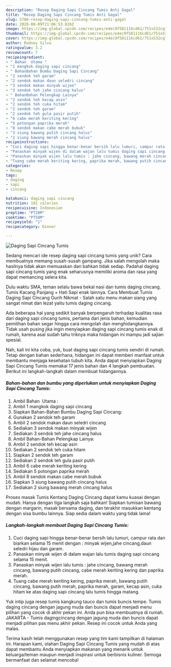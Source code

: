 ```yaml
---
description: "Resep Daging Sapi Cincang Tumis Anti Gagal"
title: "Resep Daging Sapi Cincang Tumis Anti Gagal"
slug: 5706-resep-daging-sapi-cincang-tumis-anti-gagal
date: 2020-08-09T21:06:53.826Z
image: https://img-global.cpcdn.com/recipes/e4ec9f581116cd61/751x532cq70/daging-sapi-cincang-tumis-foto-resep-utama.jpg
thumbnail: https://img-global.cpcdn.com/recipes/e4ec9f581116cd61/751x532cq70/daging-sapi-cincang-tumis-foto-resep-utama.jpg
cover: https://img-global.cpcdn.com/recipes/e4ec9f581116cd61/751x532cq70/daging-sapi-cincang-tumis-foto-resep-utama.jpg
author: Rodney Silva
ratingvalue: 3.2
reviewcount: 7
recipeingredient:
- " Bahan  Utama "
- "1 mangkok daging sapi cincang"
- " BahanBahan Bumbu Daging Sapi Cincang"
- "2 sendok teh garam"
- "2 sendok makan daun seledri cincang"
- "3 sendok makan minyak wijen"
- "3 sendok teh jahe cincang halus"
- " BahanBahan Pelengkap Lainya"
- "2 sendok teh kecap asin"
- "2 sendok teh cuka hitam"
- "2 sendok teh garam"
- "2 sendok teh gula pasir putih"
- "6 cabe merah keriting kering"
- "5 potongan paprika merah"
- "8 sendok makan cabe merah bubuk"
- "3 siung bawang putih cincang halus"
- "2 siung bawang merah cincang halus"
recipeinstructions:
- "Cuci daging sapi hingga benar-benar bersih lalu lumuri, campur rata dan biarkan selama 15 menit dengan : minyak wijen,jahe cincang,daun seledri hijau dan garam."
- "Panaskan minyak wijen di dalam wajan lalu tumis daging sapi cincang selama 15 menit."
- "Panaskan minyak wijen lalu tumis : jahe cincang, bawang merah cincang, bawang putih cincang, cabe merah keriting kering dan paprika merah."
- "Tuang cabe merah keriting kering, paprika merah, bawang putih cincang, bawang putih merah, paprika merah, garam, kecap asin, cuka hitam ke atas daging sapi cincang lalu tumis hingga matang."
categories:
- Resep
tags:
- daging
- sapi
- cincang

katakunci: daging sapi cincang 
nutrition: 181 calories
recipecuisine: Indonesian
preptime: "PT28M"
cooktime: "PT58M"
recipeyield: "1"
recipecategory: Dinner

---
```



![Daging Sapi Cincang Tumis](https://img-global.cpcdn.com/recipes/e4ec9f581116cd61/751x532cq70/daging-sapi-cincang-tumis-foto-resep-utama.jpg)

Sedang mencari ide resep daging sapi cincang tumis yang unik? Cara membuatnya memang susah-susah gampang. Jika salah mengolah maka hasilnya tidak akan memuaskan dan bahkan tidak sedap. Padahal daging sapi cincang tumis yang enak seharusnya memiliki aroma dan rasa yang dapat memancing selera kita.

Dulu waktu SMA, teman selalu bawa bekal nasi dan tumis daging cincang. Tumis Kacang Panjang + Hati Sapi enak lainnya. Cara Membuat Tumis Daging Sapi Cincang Gurih Nikmat - Salah satu menu makan siang yang sangat nimat dan lezat yaitu tumis daging cincang.

Ada beberapa hal yang sedikit banyak berpengaruh terhadap kualitas rasa dari daging sapi cincang tumis, pertama dari jenis bahan, kemudian pemilihan bahan segar hingga cara mengolah dan menghidangkannya. Tidak usah pusing jika ingin menyiapkan daging sapi cincang tumis enak di rumah, karena asal sudah tahu triknya maka hidangan ini mampu jadi sajian spesial.


Nah, kali ini kita coba, yuk, buat daging sapi cincang tumis sendiri di rumah. Tetap dengan bahan sederhana, hidangan ini dapat memberi manfaat untuk membantu menjaga kesehatan tubuh kita. Anda dapat menyiapkan Daging Sapi Cincang Tumis memakai 17 jenis bahan dan 4 langkah pembuatan. Berikut ini langkah-langkah dalam membuat hidangannya.

<!--inarticleads1-->

##### Bahan-bahan dan bumbu yang diperlukan untuk menyiapkan Daging Sapi Cincang Tumis:

1. Ambil  Bahan  Utama :
1. Ambil 1 mangkok daging sapi cincang
1. Siapkan  Bahan-Bahan Bumbu Daging Sapi Cincang:
1. Gunakan 2 sendok teh garam
1. Ambil 2 sendok makan daun seledri cincang
1. Sediakan 3 sendok makan minyak wijen
1. Sediakan 3 sendok teh jahe cincang halus
1. Ambil  Bahan-Bahan Pelengkap Lainya:
1. Ambil 2 sendok teh kecap asin
1. Sediakan 2 sendok teh cuka hitam
1. Siapkan 2 sendok teh garam
1. Sediakan 2 sendok teh gula pasir putih
1. Ambil 6 cabe merah keriting kering
1. Sediakan 5 potongan paprika merah
1. Ambil 8 sendok makan cabe merah bubuk
1. Siapkan 3 siung bawang putih cincang halus
1. Sediakan 2 siung bawang merah cincang halus


Proses masak Tumis Kentang Daging Cincang dapat kamu kuasai dengan mudah. Hanya dengan tiga langkah saja bahkan! Siapkan tumisan bawang dengan margarin, masak bersama daging, dan terakhir masukkan kentang dengan sisa bumbu lainnya. Siap sedia dalam waktu yang tidak lama! 

<!--inarticleads2-->

##### Langkah-langkah membuat Daging Sapi Cincang Tumis:

1. Cuci daging sapi hingga benar-benar bersih lalu lumuri, campur rata dan biarkan selama 15 menit dengan : minyak wijen,jahe cincang,daun seledri hijau dan garam.
1. Panaskan minyak wijen di dalam wajan lalu tumis daging sapi cincang selama 15 menit.
1. Panaskan minyak wijen lalu tumis : jahe cincang, bawang merah cincang, bawang putih cincang, cabe merah keriting kering dan paprika merah.
1. Tuang cabe merah keriting kering, paprika merah, bawang putih cincang, bawang putih merah, paprika merah, garam, kecap asin, cuka hitam ke atas daging sapi cincang lalu tumis hingga matang.


Yuk intip juga resep tumis kangkung tauco dan tumis buncis tempe. Tumis daging cincang dengan jagung muda dan buncis dapat menjadi menu pilihan yang cocok di akhir pekan ini. Anda pun bisa membuatnya di rumah. JAKARTA - Tumis dagingcincang dengan jagung muda dan buncis dapat menjadi pilihan pas menu akhir pekan. Resep ini cocok untuk Anda yang malas. 

Terima kasih telah menggunakan resep yang tim kami tampilkan di halaman ini. Harapan kami, olahan Daging Sapi Cincang Tumis yang mudah di atas dapat membantu Anda menyiapkan makanan yang menarik untuk keluarga/teman maupun menjadi inspirasi untuk berbisnis kuliner. Semoga bermanfaat dan selamat mencoba!
